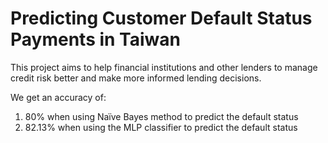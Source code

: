 # Predicting Customer Default Status Payments in Taiwan

This project aims to help financial institutions and other lenders to manage credit risk better and make more informed lending decisions.

We get an accuracy of:

1. 80% when using Naïve Bayes method to predict the default status
2. 82.13% when using the MLP classifier to predict the default status
